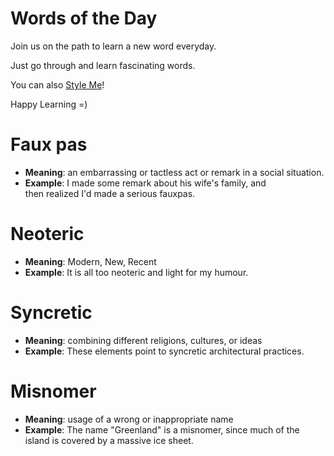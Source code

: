 # Words of the Day

Join us on the path to learn a new word everyday.

Just go through and learn fascinating words.

You can also [Style Me](https://guides.github.com/features/mastering-markdown/)!

Happy Learning =) 

# Faux pas
- **Meaning**: an embarrassing or tactless act or remark in a social situation.
- **Example**: I made some remark about his wife's family, and then realized I'd made a serious fauxpas.

# Neoteric
- **Meaning**: Modern, New, Recent
- **Example**: It is all too neoteric and light for my humour.

# Syncretic
- **Meaning**: combining different religions, cultures, or ideas
- **Example**: These elements point to syncretic architectural practices.

# Misnomer
- **Meaning**: usage of a wrong or inappropriate name
- **Example**: The name "Greenland" is a misnomer, since much of the island is covered by a massive ice sheet.
